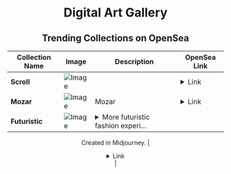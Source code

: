 <div align="center">

# Digital Art Gallery

## Trending Collections on OpenSea

| Collection Name                       | Image                                                                                     | Description                       | OpenSea Link                                                                                          |
|---------------------------------------|-------------------------------------------------------------------------------------------|-----------------------------------|--------------------------------------------------------------------------------------------------------|
| **Scroll** | ![Image](https://i.seadn.io/s/raw/files/635bfb603418d7c735aa311c77f6e0fa.png?w=500&auto=format?w=200&auto=format) |  | <details><summary>Link</summary>[Scroll](https://opensea.io/collection/scroll-118)</details> |
| **Mozar** | ![Image](https://i.seadn.io/s/raw/files/2d7d875a1f17e12ecce6dd8dee3a47bd.jpg?w=500&auto=format?w=200&auto=format) | Mozar | <details><summary>Link</summary>[Mozar](https://opensea.io/collection/mozar-1)</details> |
| **Futuristic** | ![Image](https://i.seadn.io/s/raw/files/16f1d75183549845bb900c561f03faba.png?w=500&auto=format?w=200&auto=format) | <details><summary>More futuristic fashion experi...</summary>More futuristic fashion experiments here for u)))

Created in Midjourney.</details> | <details><summary>Link</summary>[Futuristic](https://opensea.io/collection/futuristic-62)</details> |

</div>